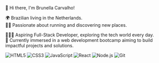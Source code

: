 👋 Hi there, I'm Brunella Carvalho!

🌍 Brazilian living in the Netherlands. <br>
🏃‍♀️ Passionate about running and discovering new places. <br>

👩🏻‍💻 Aspiring Full-Stack Developer, exploring the tech world every day. <br>
🎯 Currently immersed in a web development bootcamp aiming to build impactful projects and solutions. <br>


![HTML5](https://img.shields.io/badge/-HTML5-E34F26?logo=html5&logoColor=white&style=flat)
![CSS3](https://img.shields.io/badge/-CSS3-1572B6?logo=css3&logoColor=white&style=flat)
![JavaScript](https://img.shields.io/badge/-JavaScript-F7DF1E?logo=javascript&logoColor=black&style=flat)
![React](https://img.shields.io/badge/-React-61DAFB?logo=react&logoColor=black&style=flat)
![Node.js](https://img.shields.io/badge/-Node.js-339933?logo=node.js&logoColor=white&style=flat)
![Git](https://img.shields.io/badge/-Git-F05032?logo=git&logoColor=white&style=flat)
